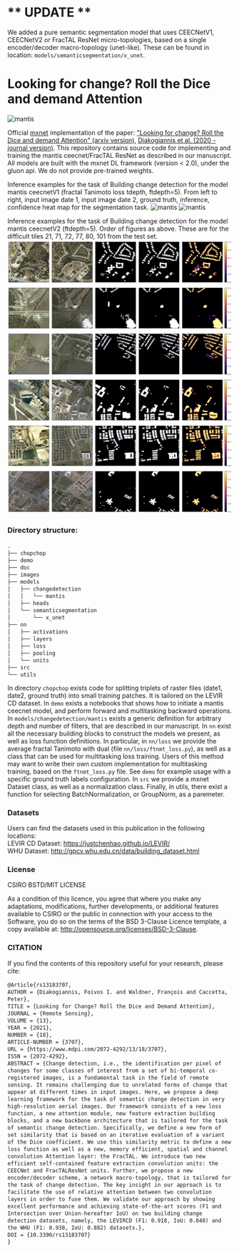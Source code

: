 # ** UPDATE **
We added a pure semantic segmentation model that uses CEECNetV1, CEECNetV2 or FracTAL ResNet micro-topologies, based on a single encoder/decoder macro-topology (unet-like). These can be found in location: ```models/semanticsegmentation/x_unet```. 

# Looking for change? Roll the Dice and demand Attention
![mantis](images/img_3.png)

Official [mxnet](https://mxnet.incubator.apache.org/) implementation of the paper: ["Looking for change? Roll the Dice and demand Attention" (arxiv version)](https://arxiv.org/abs/2009.02062), [Diakogiannis et al. (2020 - journal version)](https://www.mdpi.com/2072-4292/13/18/3707). This repository contains source code for implementing and training the mantis ceecnet/FracTAL ResNet as described in our manuscript. All models are built with the mxnet DL framework (version < 2.0), under the gluon api. We do not provide pre-trained weights. 

Inference examples for the task of Building change detection for the model mantis ceecnetV1 (fractal Tanimoto loss tdepth, ftdepth=5). From left to right, input image date 1, input image date 2, ground truth, inference, confidence heat map for the segmentation task. 
![mantis](images/img_1.png)
![mantis](images/img_2.png)

Inference examples for the task of Building change detection for the model mantis ceecnetV2 (ftdepth=5). Order of figures as above.  These are for the difficult tiles 21, 71, 72, 77, 80, 101 from the test set. 
![mantis](images/img_21.png)
![mantis](images/img_71.png)
![mantis](images/img_72.png)
![mantis](images/img_77.png)
![mantis](images/img_80.png)
![mantis](images/img_101.png)


### Directory structure: 

```
.
├── chopchop
├── demo
├── doc
├── images
├── models
│   ├── changedetection
│   │   └── mantis
│   ├── heads
│   └── semanticsegmentation
│       └── x_unet
├── nn
│   ├── activations
│   ├── layers
│   ├── loss
│   ├── pooling
│   └── units
├── src
└── utils
```

In directory ```chopchop``` exists code for splitting triplets of raster files (date1, date2, ground truth) into small training patches. It is tailored on the LEVIR CD dataset. In  ```demo``` exists a notebooks that shows how to initiate a mantis ceecnet model, and perform forward and multitasking backward operations. In ```models/changedetection/mantis``` exists a generic definition for arbitrary depth and number of filters, that are described in our manuscript. In ```nn``` exist all the necessary building blocks to construct the models we present, as well as loss function definitions. In particular, in ```nn/loss``` we provide the average fractal Tanimoto with dual (file ```nn/loss/ftnmt_loss.py```), as well as a class that can be used for multitasking loss training. Users of this method may want to write their own custom implementation for multitasking training, based on the ```ftnmt_loss.py``` file. See ```demo``` for example usage with a specific ground truth labels configuration. In ```src``` we provide a mxnet Dataset class, as well as a normalization class. Finally, in utils, there exist a function for selecting BatchNormalization, or GroupNorm, as a paremeter. 


### Datasets 
Users can find the datasets used in this publication in the following locations:  
LEVIR CD Dataset: https://justchenhao.github.io/LEVIR/  
WHU Dataset: http://gpcv.whu.edu.cn/data/building_dataset.html  


### License
CSIRO BSTD/MIT LICENSE

As a condition of this licence, you agree that where you make any adaptations, modifications, further developments, 
or additional features available to CSIRO or the public in connection with your access to the Software, you do so on the terms of the BSD 3-Clause Licence template, a copy available at: http://opensource.org/licenses/BSD-3-Clause.



### CITATION
If you find the contents of this repository useful for your research, please cite:
```
@Article{rs13183707,
AUTHOR = {Diakogiannis, Foivos I. and Waldner, François and Caccetta, Peter},
TITLE = {Looking for Change? Roll the Dice and Demand Attention},
JOURNAL = {Remote Sensing},
VOLUME = {13},
YEAR = {2021},
NUMBER = {18},
ARTICLE-NUMBER = {3707},
URL = {https://www.mdpi.com/2072-4292/13/18/3707},
ISSN = {2072-4292},
ABSTRACT = {Change detection, i.e., the identification per pixel of changes for some classes of interest from a set of bi-temporal co-registered images, is a fundamental task in the field of remote sensing. It remains challenging due to unrelated forms of change that appear at different times in input images. Here, we propose a deep learning framework for the task of semantic change detection in very high-resolution aerial images. Our framework consists of a new loss function, a new attention module, new feature extraction building blocks, and a new backbone architecture that is tailored for the task of semantic change detection. Specifically, we define a new form of set similarity that is based on an iterative evaluation of a variant of the Dice coefficient. We use this similarity metric to define a new loss function as well as a new, memory efficient, spatial and channel convolution Attention layer: the FracTAL. We introduce two new efficient self-contained feature extraction convolution units: the CEECNet and FracTALResNet units. Further, we propose a new encoder/decoder scheme, a network macro-topology, that is tailored for the task of change detection. The key insight in our approach is to facilitate the use of relative attention between two convolution layers in order to fuse them. We validate our approach by showing excellent performance and achieving state-of-the-art scores (F1 and Intersection over Union-hereafter IoU) on two building change detection datasets, namely, the LEVIRCD (F1: 0.918, IoU: 0.848) and the WHU (F1: 0.938, IoU: 0.882) datasets.},
DOI = {10.3390/rs13183707}
}
```
